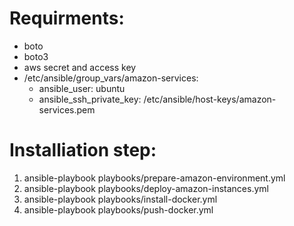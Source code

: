 # Requirments:
  - boto
  - boto3
  - aws secret and access key
  - /etc/ansible/group_vars/amazon-services:
    - ansible_user: ubuntu
    - ansible_ssh_private_key: /etc/ansible/host-keys/amazon-services.pem

# Installiation step:
1. ansible-playbook playbooks/prepare-amazon-environment.yml
2. ansible-playbook playbooks/deploy-amazon-instances.yml
3. ansible-playbook playbooks/install-docker.yml
4. ansible-playbook playbooks/push-docker.yml
